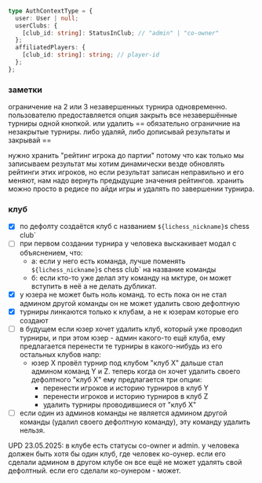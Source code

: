 ### <AuthContext>

```typescript
type AuthContextType = {
  user: User | null;
  userClubs: {
    [club_id: string]: StatusInClub; // "admin" | "co-owner"
  };
  affiliatedPlayers: {
    [club_id: string]: string; // player-id
  };
};
```

### заметки

ограничение на 2 или 3 незавершенных турнира одновременно. пользователю предоставляется опция закрыть все незавершённые турниры одной кнопкой. или удалить
== обязательно ограничние на незакрытые турниры. либо удаляй, либо дописывай результаты и закрывай ==

нужно хранить "рейтинг игрока до партии" потому что как только мы записываем результат мы хотим динамически везде обновлять рейтинги этих игроков, но если результат записан неправильно и его меняют, нам надо вернуть предыдущие значения рейтингов. хранить можно просто в редисе по айди игры и удалять по завершении турнира.

### клуб

- [x] по дефолту создаётся клуб с названием `${lichess_nickname}`s chess club`
- [ ] при первом создании турнира у человека выскакивает модал с объяснением, что:
  - a: если у него есть команда, лучше поменять `${lichess_nickname}`s chess club` на название команды
  - б: если кто-то уже делал эту команду на мктуре, он может вступить в неё а не делать дубликат.
- [x] у юзера не может быть ноль команд. то есть пока он не стал админом другой команды он не может удалить свою дефолтную
- [x] турниры линкаются только к клубам, а не к юзерам которые его создают
- [ ] в будущем если юзер хочет удалить клуб, который уже проводил турниры, и при этом юзер - админ какого-то ещё клуба, ему предлагается перенести те турниры в какого-нибудь из его остальных клубов напр:
  - юзер X провёл турнир под клубом "клуб Х" дальше стал админом команд Y и Z. теперь когда он хочет удалить своего дефолтного "клуб X" ему предлагается три опции:
    - перенести игроков и историю турниров в клуб Y
    - перенести игроков и историю турниров в клуб Z
    - удалить турниры проводившиеся от "клуб Х"
- [ ] если один из админов команды не является админом другой команды (удалил своего дефолтную команду), эту команду удалить нельзя.

UPD 23.05.2025:
в клубе есть статусы co-owner и admin. у человека должен быть хотя бы один клуб, где человек ко-оунер. если его сделали админом в другом клубе он все ещё не может удалять свой дефолтный. если его сделали ко-оунером - может.
